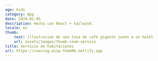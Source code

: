 ```yaml
---
age: kids
category: App
date: 2024-02-05
description: Hecho con React + tailwind.
locale: es
thumb:
    text: illustracion de una taza de café gigante junto a un hotel
    url: assets/images/thumb-room-service
title: Servicio de habitaciones
url: https://roaring-wisp-f4de06.netlify.app
---
```

